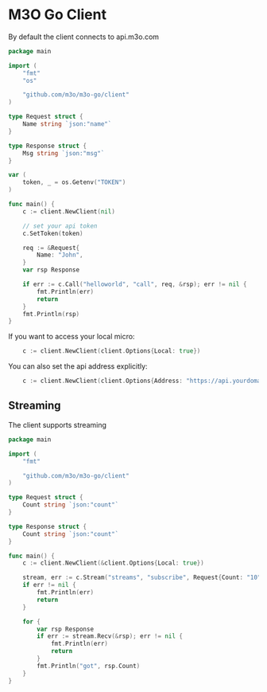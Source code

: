 # M3O Go Client

By default the client connects to api.m3o.com

```go
package main

import (
    "fmt"
    "os"

    "github.com/m3o/m3o-go/client"
)

type Request struct {
	Name string `json:"name"`
}

type Response struct {
	Msg string `json:"msg"`
}

var (
	token, _ = os.Getenv("TOKEN")
)

func main() {
	c := client.NewClient(nil)

	// set your api token
	c.SetToken(token)

   	req := &Request{
		Name: "John",
	}
	var rsp Response

	if err := c.Call("helloworld", "call", req, &rsp); err != nil {
		fmt.Println(err)
		return
	}
	fmt.Println(rsp)
}
```

If you want to access your local micro:

```go
    c := client.NewClient(client.Options{Local: true})
```

You can also set the api address explicitly:

```go
    c := client.NewClient(client.Options{Address: "https://api.yourdomain.com"})
```

## Streaming

The client supports streaming

```go
package main

import (
	"fmt"

	"github.com/m3o/m3o-go/client"
)

type Request struct {
	Count string `json:"count"`
}

type Response struct {
	Count string `json:"count"`
}

func main() {
	c := client.NewClient(&client.Options{Local: true})

	stream, err := c.Stream("streams", "subscribe", Request{Count: "10"})
	if err != nil {
		fmt.Println(err)
		return
	}

	for {
		var rsp Response
		if err := stream.Recv(&rsp); err != nil {
			fmt.Println(err)
			return
		}
		fmt.Println("got", rsp.Count)
	}
}
```
